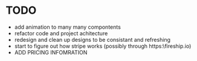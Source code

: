 # TODO

- add animation to many many compontents
- refactor code and project achitecture
- redesign and clean up designs to be consistant and refreshing
- start to figure out how stripe works (possibly through https:\\fireship.io\)
- ADD PRICING INFOMRATION 
